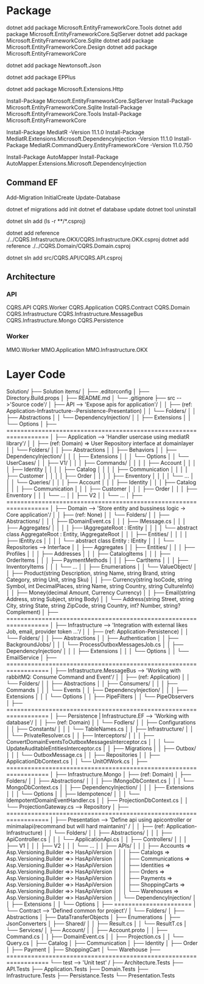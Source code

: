 ﻿# Package

dotnet add package Microsoft.EntityFrameworkCore.Tools
dotnet add package Microsoft.EntityFrameworkCore.SqlServer
dotnet add package Microsoft.EntityFrameworkCore.Sqlite
dotnet add package Microsoft.EntityFrameworkCore.Design
dotnet add package Microsoft.EntityFrameworkCore

dotnet add package Newtonsoft.Json

dotnet add package EPPlus

dotnet add package Microsoft.Extensions.Http

Install-Package Microsoft.EntityFrameworkCore.SqlServer
Install-Package Microsoft.EntityFrameworkCore.Sqlite
Install-Package Microsoft.EntityFrameworkCore.Tools
Install-Package Microsoft.EntityFrameworkCore

Install-Package MediatR -Version 11.1.0
Install-Package MediatR.Extensions.Microsoft.DependencyInjection -Version 11.1.0
Install-Package MediatR.CommandQuery.EntityFrameworkCore -Version 11.0.750

Install-Package AutoMapper
Install-Package AutoMapper.Extensions.Microsoft.DependencyInjection

## Command EF
Add-Migration InitialCreate
Update-Database

dotnet ef migrations add init
dotnet ef database update 
dotnet tool uninstall

dotnet sln add (ls -r **/*.csproj)

dotnet add reference ./../CQRS.Infrastructure.OKX/CQRS.Infrastructure.OKX.csproj
dotnet add reference ./../CQRS.Domain/CQRS.Domain.csproj

dotnet sln add src/CQRS.API/CQRS.API.csproj

## Architecture
### API
CQRS.API
CQRS.Worker
CQRS.Application
CQRS.Contract
CQRS.Domain
CQRS.Infrastructure
CQRS.Infrastructure.MessageBus
CQRS.Infrastructure.Mongo
CQRS.Persistence

### Worker
MMO.Worker
MMO.Application
MMO.Infrastructure.OKX

# Layer Code

Solution/
├── Solution items/
│   ├── .editorconfig
│   ├── Directory.Build.props
│   ├── README.md
│   └── .gitignore
├── src -->'Source code'/
│   ├── API --> 'Expose apis for application'/
│   │   ├── (ref: Application-Infrastructure--Persistence-Presentation)
│   │   └── Folders/
│   │       ├── Abstractions
│   │       └── DependencyInjection/
│   │           ├── Extensions
│   │           └── Options
│   ├── ==================================================================
│   ├── Application --> 'Handler usercase using mediatR library'/
│   │   ├── (ref: Domain) => User Repository interface at domainlayer
│   │   └── Folders/
│   │       ├── Abstractions
│   │       ├── Behaviors
│   │       ├── DependencyInjection/
│   │       │   ├── Extensions
│   │       │   └── Options
│   │       └── UserCases/
│   │           ├── V1/
│   │           │   ├── Commands/
│   │           │   │   ├── Account
│   │           │   │   ├── Identity
│   │           │   │   ├── Catalog
│   │           │   │   ├── Communication
│   │           │   │   ├── Customer
│   │           │   │   ├── Order
│   │           │   │   ├── Enventory
│   │           │   │   └── ...
│   │           │   └── Queries/
│   │           │       ├── Account
│   │           │       ├── Identity
│   │           │       ├── Catalog
│   │           │       ├── Communication
│   │           │       ├── Customer
│   │           │       ├── Order
│   │           │       ├── Enventory
│   │           │       └── ...
│   │           ├── V2
│   │           └── ...
│   ├── ==================================================================
│   ├── Domain --> 'Store entity and bussiness logic -> Core application'/
│   │   ├── (ref: None)
│   │   └── Folders/
│   │       ├── Abstractions/
│   │       │   ├── IDomainEvent.cs
│   │       │   ├── IMessage.cs
│   │       │   ├── Aggregates/
│   │       │   │   ├── IAggregateRoot : IEntity
│   │       │   │   └── abstract class AggregateRoot<TValidator> : Entity<TValidator>, IAggregateRoot
│   │       │   ├── Entities/
│   │       │   │   ├── IEntity.cs
│   │       │   │   └── abstract class Entity<TValidator> : IEntity
│   │       │   └── Repositories --> Interface
│   │       ├── Aggregates
│   │       ├── Entities/
│   │       │   ├── Profiles
│   │       │   ├── Addresses
│   │       │   ├── CatalogItems
│   │       │   ├── OrderItems
│   │       │   ├── PaymentMethods
│   │       │   ├── CartItems
│   │       │   ├── InventoryItems
│   │       │   └── ...
│   │       ├── Enumerations
│   │       └── ValueObject/
│   │           ├── Product(string Description, string Name, string Brand, string Category, string Unit, string Sku)
│   │           ├── Currency(string IsoCode, string Symbol, int DecimalPlaces, string Name, string Country, string CultureInfo)
│   │           ├── Money(decimal Amount, Currency Currency)
│   │           ├── Email(string Address, string Subject, string Body)
│   │           └── Address(string Street, string City, string State, string ZipCode, string Country, int? Number, string? Complement)
│   ├── ==================================================================
│   ├── Infrastructure --> 'Integration with external likes Job, email, provider token ...'/
│   │   ├── (ref: Application-Persistence)
│   │   └── Folders/
│   │       ├── Abstractions
│   │       ├── Authentication
│   │       ├── BackgroundJobs/
│   │       │   └── ProcessOutboxMessagesJob.cs
│   │       ├── DependencyInjection/
│   │       │   ├── Extensions
│   │       │   └── Options
│   │       └── EmailService
│   ├── ==================================================================
│   ├── Infrastructure.MessageBus --> 'Working with rabbitMQ: Consume Command and Event'/
│   │   ├── (ref: Application)
│   │   └── Folders/
│   │       ├── Abstractions
│   │       ├── Consumers/
│   │       │   ├── Commands
│   │       │   └── Events
│   │       ├── DependencyInjection/
│   │       │   ├── Extensions
│   │       │   └── Options
│   │       ├── PipeFilters
│   │       └── PipeObservers
│   ├── ==================================================================
│   ├── Persistence | Infrastructure.EF --> 'Working with database'/
│   │   ├── (ref: Domain)
│   │   └── Fodlers/
│   │       ├── Configurations
│   │       ├── Constants/
│   │       │   └── TableNames.cs
│   │       ├── Infrastructure/
│   │       │   └── PrivateResolver.cs
│   │       ├── Interceptors/
│   │       │   ├── ConvertDomainEventsToOutboxMessagesInterceptor.cs
│   │       │   └── UpdateAuditableEntitiesInterceptor.cs
│   │       ├── Migrations
│   │       ├── Outbox/
│   │       │   └── OutboxMessage.cs
│   │       ├── Repositories
│   │       ├── ApplicationDbContext.cs
│   │       └── UnitOfWork.cs
│   ├── ==================================================================
│   ├── Infrastructure.Mongo
│   ├── (ref: Domain)
│   ├── Folders/
│   │   ├── Abstractions/
│   │   │   ├── IMongoDbContext.cs
│   │   │   └── MongoDbContext.cs
│   │   ├── DependencyInjection/
│   │   │   ├── Extensions
│   │   │   └── Options
│   │   ├── Idempotence/
│   │   │   └── IdempotentDomainEventHandler.cs
│   │   ├── ProjectionDbContext.cs
│   │   └── ProjectionGateway.cs --> Repository
│   ├── ==================================================================
│   ├── Presentation  --> 'Define api using apicontroller or minimalapi(recommand but will hard maintanin)' /
│   │   ├── (ref: Application-Infrastructure)
│   │   └── Folders/
│   │       ├── Abstractions/
│   │       │   ├── ApiController.cs
│   │       │   └── ApplicationApi.cs
│   │       ├── Controllers/
│   │       │   ├── V1
│   │       │   ├── V2
│   │       │   └── ...
│   │       ├── APIs/
│   │       │   ├── Accounts => Asp.Versioning.Builder =>> HasApiVersion
│   │       │   ├── Catalogs => Asp.Versioning.Builder =>> HasApiVersion
│   │       │   ├── Communications => Asp.Versioning.Builder =>> HasApiVersion
│   │       │   ├── Identities => Asp.Versioning.Builder =>> HasApiVersion
│   │       │   ├── Orders => Asp.Versioning.Builder =>> HasApiVersion
│   │       │   ├── Payments => Asp.Versioning.Builder =>> HasApiVersion
│   │       │   ├── ShoppingCarts => Asp.Versioning.Builder =>> HasApiVersion
│   │       │   └── Warehouses => Asp.Versioning.Builder =>> HasApiVersion
│   │       └── DependencyInjection/
│   │           ├── Extensions
│   │           └── Options
│   ├── ======================
│   └── Contract --> 'Defined common for project'/
│       └── Folders/
│           ├── Abstractions
│           ├── DataTransferObjects
│           ├── Enumerations
│           ├── JsonConverters
│           ├── Shared/
│           │   ├── Result.cs
│           │   └── ResultT.cs
│           └── Services/
│               ├── Account/
│               │   ├── Account.proto
│               │   ├── Command.cs
│               │   ├── DomainEvent.cs
│               │   ├── Projection.cs
│               │   └── Query.cs
│               ├── Catalog
│               ├── Communication
│               ├── Identity
│               ├── Order
│               ├── Payment
│               ├── ShoppingCart
│               └── Warehouse
├── ==================================================================
└── test --> 'Unit test' /
    ├── Architecture.Tests
    ├── API.Tests
    ├── Application.Tests
    ├── Domain.Tests
    ├── Infrastructure.Tests
    ├── Persistance.Tests
    └── Presentation.Tests
